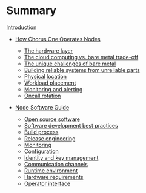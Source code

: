 # Summary

[Introduction](introduction.md)

 - [How Chorus One Operates Nodes](chorus-one/intro.md)
   - [The hardware layer](chorus-one/the-hardware-layer.md)
   - [The cloud computing vs. bare metal trade-off](chorus-one/cloud-vs-bare-metal.md)
   - [The unique challenges of bare metal](chorus-one/bare-metal-challenges.md)
   - [Building reliable systems from unreliable parts](chorus-one/reliable-systems.md)
   - [Physical location](chorus-one/physical-location.md)
   - [Workload placement](chorus-one/workload-placement.md)
   - [Monitoring and alerting](chorus-one/monitoring-alerting.md)
   - [Oncall rotation](chorus-one/oncall.md)

 - [Node Software Guide](node-software/intro.md)
   - [Open source software](node-software/open-source.md)
   - [Software development best practices](node-software/development-practices.md)
   - [Build process](node-software/build-process.md)
   - [Release engineering](node-software/release-engineering.md)
   - [Monitoring](node-software/monitoring.md)
   - [Configuration](node-software/configuration.md)
   - [Identity and key management](node-software/identity-key-management.md)
   - [Communication channels]() <!-- node-software/communication-channels.md -->
   - [Runtime environment]() <!-- node-software/runtime-environment.md -->
   - [Hardware requirements]() <!-- node-software/hardware-requirements.md -->
   - [Operator interface]() <!-- (node-software/operator-interface.md) -->

